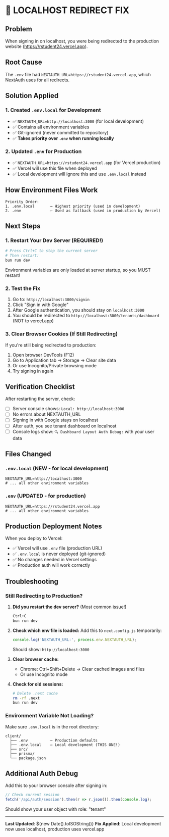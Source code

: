 # 🔧 LOCALHOST REDIRECT FIX

## Problem
When signing in on localhost, you were being redirected to the production website (https://rstudent24.vercel.app).

## Root Cause
The `.env` file had `NEXTAUTH_URL=https://rstudent24.vercel.app`, which NextAuth uses for all redirects.

## Solution Applied

### 1. Created `.env.local` for Development
- ✅ `NEXTAUTH_URL=http://localhost:3000` (for local development)
- ✅ Contains all environment variables
- ✅ Git-ignored (never committed to repository)
- ✅ **Takes priority over `.env` when running locally**

### 2. Updated `.env` for Production
- ✅ `NEXTAUTH_URL=https://rstudent24.vercel.app` (for Vercel production)
- ✅ Vercel will use this file when deployed
- ✅ Local development will ignore this and use `.env.local` instead

## How Environment Files Work

```
Priority Order:
1. .env.local       ← Highest priority (used in development)
2. .env             ← Used as fallback (used in production by Vercel)
```

## Next Steps

### 1. **Restart Your Dev Server** (REQUIRED!)
```bash
# Press Ctrl+C to stop the current server
# Then restart:
bun run dev
```

Environment variables are only loaded at server startup, so you MUST restart!

### 2. **Test the Fix**
1. Go to: `http://localhost:3000/signin`
2. Click "Sign in with Google"
3. After Google authentication, you should stay on `localhost:3000`
4. You should be redirected to `http://localhost:3000/tenants/dashboard` (NOT to vercel.app)

### 3. **Clear Browser Cookies** (If Still Redirecting)
If you're still being redirected to production:
1. Open browser DevTools (F12)
2. Go to Application tab → Storage → Clear site data
3. Or use Incognito/Private browsing mode
4. Try signing in again

## Verification Checklist

After restarting the server, check:
- [ ] Server console shows: `Local: http://localhost:3000`
- [ ] No errors about NEXTAUTH_URL
- [ ] Signing in with Google stays on localhost
- [ ] After auth, you see tenant dashboard on localhost
- [ ] Console logs show: `🔍 Dashboard Layout Auth Debug:` with your user data

## Files Changed

### `.env.local` (NEW - for local development)
```env
NEXTAUTH_URL=http://localhost:3000
# ... all other environment variables
```

### `.env` (UPDATED - for production)
```env
NEXTAUTH_URL=https://rstudent24.vercel.app
# ... all other environment variables
```

## Production Deployment Notes

When you deploy to Vercel:
- ✅ Vercel will use `.env` file (production URL)
- ✅ `.env.local` is never deployed (git-ignored)
- ✅ No changes needed in Vercel settings
- ✅ Production auth will work correctly

## Troubleshooting

### Still Redirecting to Production?
1. **Did you restart the dev server?** (Most common issue!)
   ```bash
   Ctrl+C
   bun run dev
   ```

2. **Check which env file is loaded:**
   Add this to `next.config.js` temporarily:
   ```js
   console.log('NEXTAUTH_URL:', process.env.NEXTAUTH_URL);
   ```
   Should show: `http://localhost:3000`

3. **Clear browser cache:**
   - Chrome: Ctrl+Shift+Delete → Clear cached images and files
   - Or use Incognito mode

4. **Check for old sessions:**
   ```bash
   # Delete .next cache
   rm -rf .next
   bun run dev
   ```

### Environment Variable Not Loading?
Make sure `.env.local` is in the root directory:
```
client/
  ├── .env          ← Production defaults
  ├── .env.local    ← Local development (THIS ONE!)
  ├── src/
  ├── prisma/
  └── package.json
```

## Additional Auth Debug

Add this to your browser console after signing in:
```javascript
// Check current session
fetch('/api/auth/session').then(r => r.json()).then(console.log);
```

Should show your user object with role: "tenant"

---
**Last Updated**: ${new Date().toISOString()}
**Fix Applied**: Local development now uses localhost, production uses vercel.app
